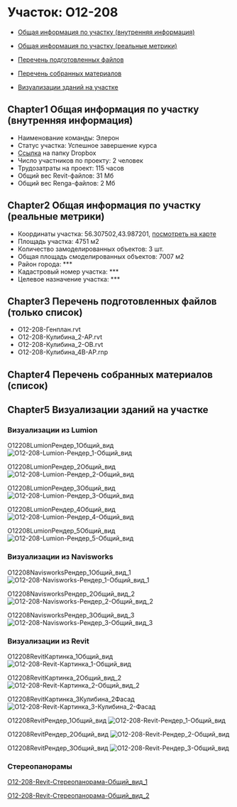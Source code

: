 # Участок: O12-208

* [Общая информация по участку (внутренняя информация)](#Chapter1)

* [Общая информация по участку (реальные метрики)](#Chapter2)

* [Перечень подготовленных файлов](#Chapter3)

* [Перечень собранных материалов](#Chapter4)

* [Визуализации зданий на участке](#Chapter5)

## <a id="test">Chapter1</a> Общая информация по участку (внутренняя информация)
+ Наименование команды: Элерон
+ Статус участка: Успешное завершение курса
+ [Ссылка](https://www.dropbox.com/sh/wvvgv1nw1iqred9/AAA2sRUUQ9Ck47hgM7CV10dJa/O12_208?dl=0) на папку Dropbox
+ Число участников по проекту: 2 человек
+ Трудозатраты на проект: 115 часов
+ Общий вес Revit-файлов: 31 Мб
+ Общий вес Renga-файлов: 2 Мб
## <a id="test">Chapter2</a> Общая информация по участку (реальные метрики)
+ Координаты участка: 56.307502,43.987201, [посмотреть на карте](https://yandex.ru/maps/47/nizhny-novgorod/?ll=56.307502%2C43.987201&z=19)
+ Площадь участка: 4751 м2
+ Количество замоделированных объектов: 3 шт.
+ Общая площадь смоделированных объектов: 7007 м2
+ Район города: *** 
+ Кадастровый номер участка: *** 
+ Целевое назначение участка: *** 
## <a id="test">Chapter3</a> Перечень подготовленных файлов (только список)
+ O12-208-Генплан.rvt
+ O12-208-Кулибина_2-АР.rvt
+ O12-208-Кулибина_2-ОВ.rvt
+ O12-208-Кулибина_4В-АР.rnp
## <a id="test">Chapter4</a> Перечень собранных материалов (список)
## <a id="test">Chapter5</a> Визуализации зданий на участке
### Визуализации из Lumion
O12208LumionРендер_1Общий_вид
![O12-208-Lumion-Рендер_1-Общий_вид](/Images/O12_208/O12-208-Lumion-Рендер_1-Общий_вид_Compressed.jpg)

O12208LumionРендер_2Общий_вид
![O12-208-Lumion-Рендер_2-Общий_вид](/Images/O12_208/O12-208-Lumion-Рендер_2-Общий_вид_Compressed.jpg)

O12208LumionРендер_3Общий_вид
![O12-208-Lumion-Рендер_3-Общий_вид](/Images/O12_208/O12-208-Lumion-Рендер_3-Общий_вид_Compressed.jpg)

O12208LumionРендер_4Общий_вид
![O12-208-Lumion-Рендер_4-Общий_вид](/Images/O12_208/O12-208-Lumion-Рендер_4-Общий_вид_Compressed.jpg)

O12208LumionРендер_5Общий_вид
![O12-208-Lumion-Рендер_5-Общий_вид](/Images/O12_208/O12-208-Lumion-Рендер_5-Общий_вид_Compressed.jpg)

### Визуализации из Navisworks
O12208NavisworksРендер_1Общий_вид_1
![O12-208-Navisworks-Рендер_1-Общий_вид_1](/Images/O12_208/O12-208-Navisworks-Рендер_1-Общий_вид_1_Compressed.jpg)

O12208NavisworksРендер_2Общий_вид_2
![O12-208-Navisworks-Рендер_2-Общий_вид_2](/Images/O12_208/O12-208-Navisworks-Рендер_2-Общий_вид_2_Compressed.jpg)

O12208NavisworksРендер_3Общий_вид_3
![O12-208-Navisworks-Рендер_3-Общий_вид_3](/Images/O12_208/O12-208-Navisworks-Рендер_3-Общий_вид_3_Compressed.jpg)

### Визуализации из Revit
O12208RevitКартинка_1Общий_вид
![O12-208-Revit-Картинка_1-Общий_вид](/Images/O12_208/O12-208-Revit-Картинка_1-Общий_вид_Compressed.jpg)

O12208RevitКартинка_2Общий_вид_2
![O12-208-Revit-Картинка_2-Общий_вид_2](/Images/O12_208/O12-208-Revit-Картинка_2-Общий_вид_2_Compressed.jpg)

O12208RevitКартинка_3Кулибина_2Фасад
![O12-208-Revit-Картинка_3-Кулибина_2-Фасад](/Images/O12_208/O12-208-Revit-Картинка_3-Кулибина_2-Фасад_Compressed.jpg)

O12208RevitРендер_1Общий_вид
![O12-208-Revit-Рендер_1-Общий_вид](/Images/O12_208/O12-208-Revit-Рендер_1-Общий_вид_Compressed.jpg)

O12208RevitРендер_2Общий_вид
![O12-208-Revit-Рендер_2-Общий_вид](/Images/O12_208/O12-208-Revit-Рендер_2-Общий_вид_Compressed.jpg)

O12208RevitРендер_3Общий_вид
![O12-208-Revit-Рендер_3-Общий_вид](/Images/O12_208/O12-208-Revit-Рендер_3-Общий_вид_Compressed.jpg)

### Стереопанорамы
[O12-208-Revit-Стереопанорама-Общий_вид_1](https://pano.autodesk.com/pano.html?url=jpgs/81760571-2072-443e-936b-39eaf1f18588&version=2)

[O12-208-Revit-Стереопанорама-Общий_вид_2](https://pano.autodesk.com/pano.html?url=jpgs/105164c5-db47-4c89-9622-9a610cca30c3&version=2)

